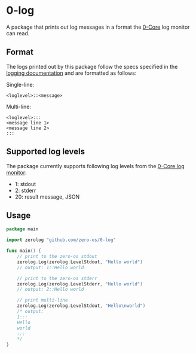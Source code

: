 # 0-log
A package that prints out log messages in a format the [0-Core][core] log monitor can read.

## Format
The logs printed out by this package follow the specs specified in the [logging documentation][monitorFormat] and are formatted as follows:

Single-line:
```
<loglevel>::<message>
```

Multi-line:
```
<loglevel>:::
<message line 1>
<message line 2>
:::
```

## Supported log levels
The package currently supports following log levels from the [0-Core log monitor][monitorLevels]:

* 1: stdout
* 2: stderr
* 20: result message, JSON

## Usage
```go
package main

import zerolog "github.com/zero-os/0-log"

func main() {
    // print to the zero-os stdout
    zerolog.Log(zerolog.LevelStdout, "Hello world")
    // output: 1::Hello world 

    // print to the zero-os stderr
    zerolog.Log(zerolog.LevelStderr, "Hello world")
    // output: 2::Hello world 

    // print multi-line
    zerolog.Log(zerolog.LevelStdout, "Hello\nworld")
    /* output: 
    1:::
    Hello
    world
    :::
    */
}
```

[core]: https://github.com/zero-os/0-core
[monitorFormat]: https://github.com/zero-os/0-core/blob/master/docs/monitoring/logging.md#message-format
[monitorLevels]: https://github.com/zero-os/0-core/blob/master/docs/monitoring/logging.md#log-levels